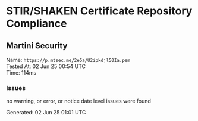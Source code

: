 # STIR/SHAKEN Certificate Repository Compliance

## Martini Security

Name: `https://p.mtsec.me/2e5a/U2ipkdjl50Ia.pem`\
Tested At: 02 Jun 25 00:54 UTC\
Time: 114ms

### Issues

no warning, or error, or notice date level issues were found

Generated: 02 Jun 25 01:01 UTC
